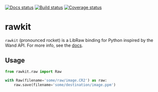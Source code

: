 [![Docs status](https://readthedocs.org/projects/rawkit/badge/?version=latest)](https://rawkit.readthedocs.org/en/latest/)
[![Build status](https://api.travis-ci.org/photoshell/rawkit.svg?branch=master)](https://travis-ci.org/photoshell/rawkit)
[![Coverage status](https://coveralls.io/repos/photoshell/rawkit/badge.svg)](https://coveralls.io/r/photoshell/rawkit)

# rawkit

`rawkit` (pronounced rocket) is a LibRaw binding for Python inspired by the
Wand API. For more info, see the [docs][docs].

## Usage

```python
from rawkit.raw import Raw

with Raw(filename='some/raw/image.CR2') as raw:
	raw.save(filename='some/destination/image.ppm')
```

[docs]: https://photoshell.github.io/rawkit/
